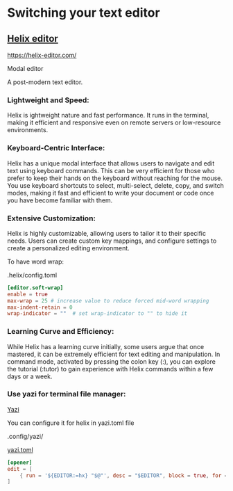  # Switching your text editor

## [Helix editor](https://helix-editor.com/)

<https://helix-editor.com/>

Modal editor

A post-modern text editor.

### Lightweight and Speed:
Helix is ightweight nature and fast performance. It runs in the terminal, making it efficient and responsive even on remote servers or low-resource environments.

### Keyboard-Centric Interface:
Helix  has a unique modal interface that allows users to navigate and edit text using keyboard commands. This can be very efficient for those who prefer to keep their hands on the keyboard without reaching for the mouse.
You use keyboard shortcuts to select, multi-select, delete, copy, and switch modes, making it fast and efficient to write your document or code once you have become familiar with them.

### Extensive Customization:
Helix is highly customizable, allowing users to tailor it to their specific needs. Users can create custom key mappings, and configure settings to create a personalized editing environment.

To have word wrap:

.helix/config.toml

```toml
[editor.soft-wrap]
enable = true
max-wrap = 25 # increase value to reduce forced mid-word wrapping
max-indent-retain = 0
wrap-indicator = ""  # set wrap-indicator to "" to hide it
```

### Learning Curve and Efficiency:
While Helix has a learning curve initially, some users argue that once mastered, it can be extremely efficient for text editing and manipulation. In command mode, activated by pressing the colon key (:), you can explore the tutorial (:tutor) to gain experience with Helix commands within a few days or a week.


### Use yazi for terminal file manager: 
 
[Yazi](https://github.com/sxyazi/yazi)

You can configure it for helix in yazi.toml file

.config/yazi/

[yazi.toml](https://yazi-rs.github.io/docs/configuration/overview)
```toml
[opener]
edit = [
	{ run = '${EDITOR:=hx} "$@"', desc = "$EDITOR", block = true, for = "unix" },
]
```
